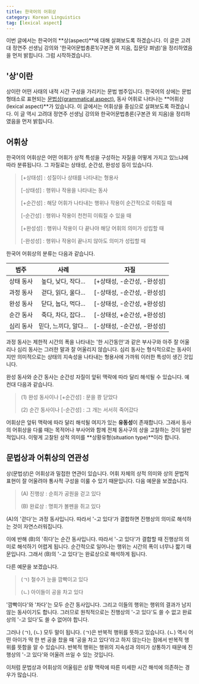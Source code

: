 ```yaml
---
title: 한국어의 어휘상
category: Korean Linguistics
tag: [lexical aspect]
---
```


이번 글에서는 한국어의 **상(aspect)**에 대해 살펴보도록 하겠습니다. 이 글은 고려대 정연주 선생님 강의와 '한국어문법총론1(구본관 외 지음, 집문당 펴냄)'을 정리하였음을 먼저 밝힙니다. 그럼 시작하겠습니다.





## '상'이란

상이란 어떤 사태의 내적 시간 구성을 가리키는 문법 범주입니다. 한국어의 상에는 문법형태소로 표현되는 [문법상(grammatical aspect)](https://ratsgo.github.io/korean%20linguistics/2017/07/10/aspect/), 동사 어휘로 나타나는 **어휘상(lexical aspect)**가 있습니다. 이 글에서는 어휘상을 중심으로 살펴보도록 하겠습니다. 이 글 역시 고려대 정연주 선생님 강의와 한국어문법총론(구본관 외 지음)을 정리하였음을 먼저 밝힙니다.





## 어휘상

한국어의 어휘상은 어떤 어휘가 상적 특성을 구성하는 자질을 어떻게 가지고 있느냐에 따라 분류됩니다. 그 자질로는 상태성, 순간성, 완성성 등이 있습니다.

> [+상태성] : 성질이나 상태를 나타내는 형용사
>
> [-상태성] : 행위나 작용을 나타내는 동사
>
> [+순간성] : 해당 어휘가 나타내는 행위나 작용이 순간적으로 이뤄질 때
>
> [-순간성] : 행위나 작용이 천천히 이뤄질 수 있을 때
>
> [+완성성] : 행위나 작용이 다 끝나야 해당 어휘의 의미가 성립할 때
>
> [-완성성] : 행위나 작용이 끝나지 않아도 의미가 성립할 때

한국어 어휘상의 분류는 다음과 같습니다. 

|  범주   |       사례       |         자질         |
| :---: | :------------: | :----------------: |
| 상태 동사 | 높다, 낮다, 작다...  | [+상태성, -순간성, -완성성] |
| 과정 동사 | 걷다, 읽다, 울다...  | [-상태성, -순간성, -완성성] |
| 완성 동사 | 닫다, 눕다, 먹다...  | [-상태성, -순간성, +완성성] |
| 순간 동사 | 죽다, 차다, 잡다...  | [-상태성, +순간성, +완성성] |
| 심리 동사 | 믿다, 느끼다, 알다... | [-상태성, -순간성, -완성성] |

과정 동사는 제한적 시간의 폭을 나타내는 '한 시간동안'과 같은 부사구와 아주 잘 어울리나 심리 동사는 그러한 말과 잘 어울리지 않습니다. 심리 동사는 형식적으로는 동사이지만 의미적으로는 상태의 지속성을 나타내는 형용사에 가까워 이러한 특성이 생긴 것입니다.

완성 동사와 순간 동사는 순간성 자질이 앞뒤 맥락에 따라 달리 해석될 수 있습니다. 예컨대 다음과 같습니다.

> (1) 완성 동사이나 [+순간성] : 문을 쾅 닫았다
>
> (2) 순간 동사이나 [-순간성] : 그 개는 서서히 죽어갔다

어휘상은 앞뒤 맥락에 따라 달리 해석될 여지가 있는 **유동성**이 존재합니다. 그래서 동사의 어휘상을 다룰 때는 목적어나 부사어와 함께 전체 동사구의 상을 고찰하는 것이 일반적입니다. 이렇게 고찰된 상적 의미를 **상황유형(situation type)**이라 합니다.





## 문법상과 어휘상의 연관성

상(문법상)은 어휘상과 밀접한 연관이 있습니다. 어휘 자체의 상적 의미와 상의 문법적 표현이 잘 어울려야 통사적 구성을 이룰 수 있기 때문입니다. 다음 예문을 보겠습니다.

> (A) 진행상 : 순희가 공원을 걷고 있다
>
> (B) 완료상 : 명희가 볼펜을 쥐고 있다

(A)의 '걷다'는 과정 동사입니다. 따라서 '-고 있다'가 결합하면 진행상의 의미로 해석하는 것이 자연스러워집니다.

이에 반해 (B)의 '쥐다'는 순간 동사입니다. 따라서 '-고 있다'가 결합할 때 진행상의 의미로 해석하기 어렵게 됩니다. 순간적으로 일어나는 행위는 시간의 폭이 너무나 짧기 때문입니다. 그래서 (B)의 '-고 있다'는 완료상으로 해석하게 됩니다.

다른 예문을 보겠습니다.

> (ㄱ) 철수가 눈을 깜빡이고 있다
>
> (ㄴ) 아이들이 공을 차고 있다

'깜빡이다'와 '차다'는 모두 순간 동사입니다. 그리고 이들의 행위는 행위의 결과가 남지 않는 동사이기도 합니다. 그러므로 원칙적으로는 진행상의 '-고 있다'도 쓸 수 없고 완료상의 '-고 있다'도 쓸 수 없어야 합니다. 

그러나 (ㄱ), (ㄴ) 모두 말이 됩니다. (ㄱ)은 반복적 행위를 뜻하고 있습니다. (ㄴ) 역시 어떤 아이가 딱 한 번 공을 찼을 때 '공을 차고 있다'라고 하지 않는다는 점에서 반복적 행위를 뜻함을 알 수 있습니다. 반복적 행위는 행위의 지속성과 의미가 상통하기 때문에 진행상의 '-고 있다'와 어울려 쓰일 수 있는 것입니다.

이처럼 문법상과 어휘상의 어울림은 상황 맥락에 따른 미세한 시간 해석에 의존하는 경우가 많습니다.

